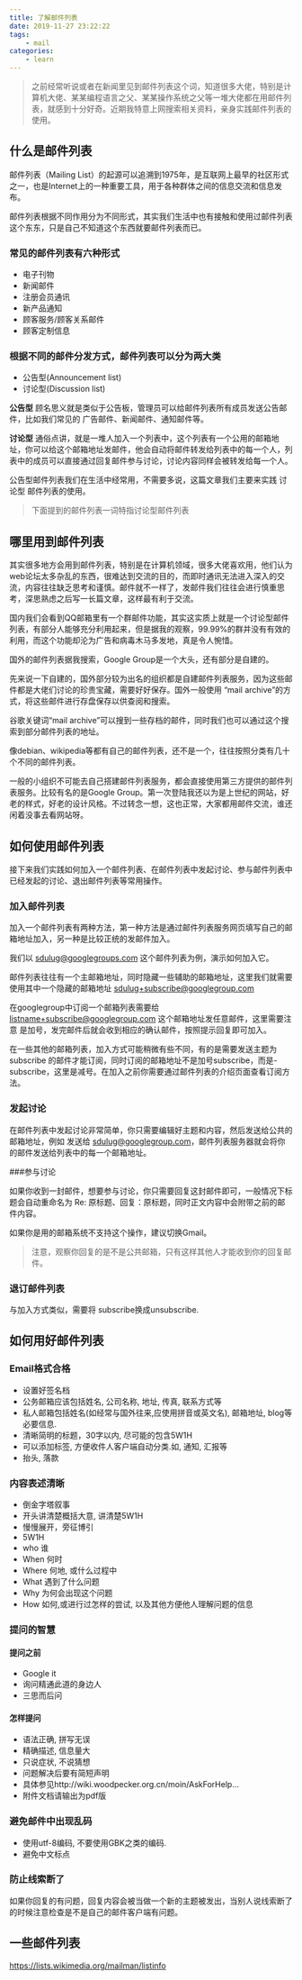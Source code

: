 ```yaml
---
title: 了解邮件列表
date: 2019-11-27 23:22:22
tags:
    - mail
categories:
    - learn
---
```


> 之前经常听说或者在新闻里见到邮件列表这个词，知道很多大佬，特别是计算机大佬、某某编程语言之父、某某操作系统之父等一堆大佬都在用邮件列表，就感到十分好奇。近期我特意上网搜索相关资料，亲身实践邮件列表的使用。

## 什么是邮件列表

邮件列表（Mailing List）的起源可以追溯到1975年，是互联网上最早的社区形式之一，也是Internet上的一种重要工具，用于各种群体之间的信息交流和信息发布。

邮件列表根据不同作用分为不同形式，其实我们生活中也有接触和使用过邮件列表这个东东，只是自己不知道这个东西就要邮件列表而已。

### 常见的邮件列表有六种形式

- 电子刊物
- 新闻邮件
- 注册会员通讯
- 新产品通知
- 顾客服务/顾客关系邮件
- 顾客定制信息

### 根据不同的邮件分发方式，邮件列表可以分为两大类

- 公告型(Announcement list)
- 讨论型(Discussion list)

**公告型** 顾名思义就是类似于公告板，管理员可以给邮件列表所有成员发送公告邮件，比如我们常见的 广告邮件、新闻邮件、通知邮件等。

**讨论型** 通俗点讲，就是一堆人加入一个列表中，这个列表有一个公用的邮箱地址，你可以给这个邮箱地址发邮件，他会自动将邮件转发给列表中的每一个人，列表中的成员可以直接通过回复邮件参与讨论，讨论内容同样会被转发给每一个人。

公告型邮件列表我们在生活中经常用，不需要多说，这篇文章我们主要来实践 讨论型 邮件列表的使用。

> 下面提到的邮件列表一词特指讨论型邮件列表

## 哪里用到邮件列表

其实很多地方会用到邮件列表，特别是在计算机领域，很多大佬喜欢用，他们认为web论坛太多杂乱的东西，很难达到交流的目的，而即时通讯无法进入深入的交流，内容往往缺乏思考和谨慎。邮件就不一样了，发邮件我们往往会进行慎重思考，深思熟虑之后写一长篇文章，这样最有利于交流。

国内我们会看到QQ邮箱里有一个群邮件功能，其实这实质上就是一个讨论型邮件列表，有部分人能够充分利用起来，但是据我的观察，99.99%的群并没有有效的利用，而这个功能却沦为广告和病毒木马多发地，真是令人惋惜。

国外的邮件列表据我搜索，Google Group是一个大头，还有部分是自建的。

先来说一下自建的，国外部分较为出名的组织都是自建邮件列表服务，因为这些邮件都是大佬们讨论的珍贵宝藏，需要好好保存。国外一般使用 “mail archive”的方式，将这些邮件进行存盘保存以供查阅和搜索。

谷歌关键词“mail archive”可以搜到一些存档的邮件，同时我们也可以通过这个搜索到部分邮件列表的地址。

像debian、wikipedia等都有自己的邮件列表，还不是一个，往往按照分类有几十个不同的邮件列表。

一般的小组织不可能去自己搭建邮件列表服务，都会直接使用第三方提供的邮件列表服务。比较有名的是Google Group。第一次登陆我还以为是上世纪的网站，好老的样式，好老的设计风格。不过转念一想，这也正常，大家都用邮件交流，谁还闲着没事去看网站呀。

## 如何使用邮件列表

接下来我们实践如何加入一个邮件列表、在邮件列表中发起讨论、参与邮件列表中已经发起的讨论、退出邮件列表等常用操作。

### 加入邮件列表

加入一个邮件列表有两种方法，第一种方法是通过邮件列表服务网页填写自己的邮箱地址加入，另一种是比较正统的发邮件加入。

我们以 sdulug@googlegroups.com 这个邮件列表为例，演示如何加入它。

邮件列表往往有一个主邮箱地址，同时隐藏一些辅助的邮箱地址，这里我们就需要使用其中一个隐藏的邮箱地址 sdulug+subscribe@googlegroup.com

在googlegroup中订阅一个邮箱列表需要给 listname+subscribe@googlegroup.com 这个邮箱地址发任意邮件，这里需要注意 是加号，发完邮件后就会收到相应的确认邮件，按照提示回复即可加入。

在一些其他的邮箱列表，加入方式可能稍微有些不同，有的是需要发送主题为 subscribe 的邮件才能订阅，同时订阅的邮箱地址不是加号subscribe，而是-subscribe，这里是减号。在加入之前你需要通过邮件列表的介绍页面查看订阅方法。

### 发起讨论

在邮件列表中发起讨论非常简单，你只需要编辑好主题和内容，然后发送给公共的邮箱地址，例如 发送给 sdulug@googlegroup.com，邮件列表服务器就会将你的邮件发送给列表中的每一个邮箱地址。

###参与讨论

如果你收到一封邮件，想要参与讨论，你只需要回复这封邮件即可，一般情况下标题会自动重命名为 Re: 原标题、回复：原标题，同时正文内容中会附带之前的邮件内容。

如果你是用的邮箱系统不支持这个操作，建议切换Gmail。

> 注意，观察你回复的是不是公共邮箱，只有这样其他人才能收到你的回复邮件。

### 退订邮件列表

与加入方式类似，需要将 subscribe换成unsubscribe.

## 如何用好邮件列表

### Email格式合格

- 设置好签名档
- 公务邮箱应该包括姓名, 公司名称, 地址, 传真, 联系方式等
- 私人邮箱包括姓名(如经常与国外往来,应使用拼音或英文名), 邮箱地址, blog等必要信息.
- 清晰简明的标题，30字以内, 尽可能的包含5W1H
- 可以添加标签, 方便收件人客户端自动分类.如, 通知, 汇报等
- 抬头, 落款

### 内容表述清晰

- 倒金字塔叙事
- 开头讲清楚概括大意, 讲清楚5W1H
- 慢慢展开，旁征博引
- 5W1H
- who 谁
- When 何时
- Where 何地, 或什么过程中
- What 遇到了什么问题
- Why 为何会出现这个问题
- How 如何,或进行过怎样的尝试, 以及其他方便他人理解问题的信息

### 提问的智慧

#### 提问之前

- Google it
- 询问精通此道的身边人
- 三思而后问

#### 怎样提问

- 语法正确, 拼写无误
- 精确描述, 信息量大
- 只说症状, 不说猜想
- 问题解决后要有简短声明
- 具体参见http://wiki.woodpecker.org.cn/moin/AskForHelp...
- 附件文档请输出为pdf版

### 避免邮件中出现乱码

- 使用utf-8编码, 不要使用GBK之类的编码.
- 避免中文标点

### 防止线索断了

如果你回复的有问题，回复内容会被当做一个新的主题被发出，当别人说线索断了的时候注意检查是不是自己的邮件客户端有问题。

## 一些邮件列表

https://lists.wikimedia.org/mailman/listinfo